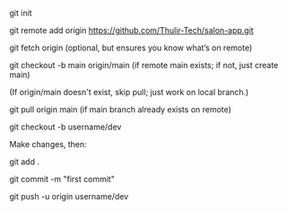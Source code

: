 git init

git remote add origin https://github.com/Thulir-Tech/salon-app.git

git fetch origin (optional, but ensures you know what’s on remote)

git checkout -b main origin/main (if remote main exists; if not, just create main)

(If origin/main doesn't exist, skip pull; just work on local branch.)

git pull origin main (if main branch already exists on remote)

git checkout -b username/dev

Make changes, then:

git add .

git commit -m "first commit"

git push -u origin username/dev
